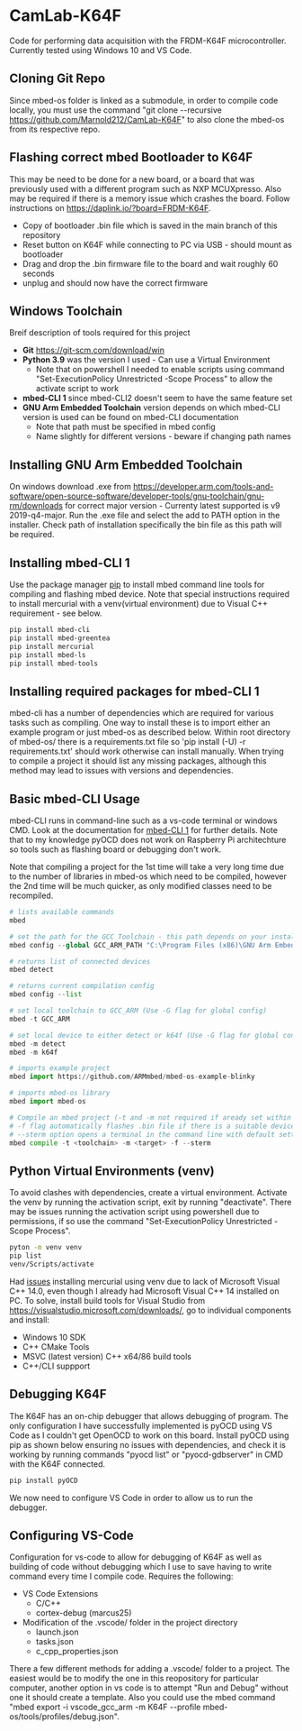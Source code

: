 # CamLab-K64F
Code for performing data acquisition with the FRDM-K64F microcontroller. Currently tested using Windows 10 and VS Code. 

## Cloning Git Repo

Since mbed-os folder is linked as a submodule, in order to compile code locally, you must use the command "git clone --recursive https://github.com/Marnold212/CamLab-K64F" to also clone the mbed-os from its respective repo.  

## Flashing correct mbed Bootloader to K64F 

This may be need to be done for a new board, or a board that was previously used with a different program such as NXP MCUXpresso. Also may be required if there is a memory issue which crashes the board. Follow instructions on https://daplink.io/?board=FRDM-K64F.

- Copy of bootloader .bin file which is saved in the main branch of this repository 
- Reset button on K64F while connecting to PC via USB - should mount as bootloader 
- Drag and drop the .bin firmware file to the board and wait roughly 60 seconds
- unplug and should now have the correct firmware 

## Windows Toolchain 

Breif description of tools required for this project  

- **Git** https://git-scm.com/download/win
- **Python 3.9** was the version I used - Can use a Virtual Environment
  - Note that on powershell I needed to enable scripts using command "Set-ExecutionPolicy Unrestricted -Scope Process" to allow the activate script to work 
- **mbed-CLI 1** since mbed-CLI2 doesn't seem to have the same feature set 
- **GNU Arm Embedded Toolchain** version depends on which mbed-CLI version is used can be found on mbed-CLI documentation
  - Note that path must be specified in mbed config 
  - Name slightly for different versions - beware if changing path names 

## Installing GNU Arm Embedded Toolchain

On windows download .exe from https://developer.arm.com/tools-and-software/open-source-software/developer-tools/gnu-toolchain/gnu-rm/downloads for correct major version - Currenty latest supported is v9 2019-q4-major. Run the .exe file and select the add to PATH option in the installer. Check path of installation specifically the bin file as this path will be required. 

## Installing mbed-CLI 1

Use the package manager [pip](https://pip.pypa.io/en/stable/) to install mbed command line tools for compiling and flashing mbed device. Note that special instructions required to install mercurial with a venv(virtual environment) due to Visual C++ requirement - see below. 

```bash
pip install mbed-cli
pip install mbed-greentea
pip install mercurial
pip install mbed-ls
pip install mbed-tools
```

## Installing required packages for mbed-CLI 1
mbed-cli has a number of dependencies which are required for various tasks such as compiling. One way to install these is to import either an example program or just mbed-os as described below. Within root directory of mbed-os/ there is a requirements.txt file so 'pip install (-U) -r requirements.txt' should work otherwise can install manually. When trying to compile a project it should list any missing packages, although this method may lead to issues with versions and dependencies. 
 

## Basic mbed-CLI Usage 

mbed-CLI runs in command-line such as a vs-code terminal or windows CMD. Look at the documentation for [mbed-CLI 1](https://os.mbed.com/docs/mbed-os/v6.15/build-tools/mbed-cli-1.html) for further details. Note that to my knowledge pyOCD does not work on Raspberry Pi architechture so tools such as flashing board or debugging don't work.

Note that compiling a project for the 1st time will take a very long time due to the number of libraries in mbed-os which need to be compiled, however the 2nd time will be much quicker, as only modified classes need to be recompiled. 

```python
# lists available commands 
mbed 

# set the path for the GCC Toolchain - this path depends on your installation 
mbed config --global GCC_ARM_PATH "C:\Program Files (x86)\GNU Arm Embedded Toolchain\10 2020-q4-major\bin"

# returns list of connected devices 
mbed detect

# returns current compilation config 
mbed config --list

# set local toolchain to GCC_ARM (Use -G flag for global config)
mbed -t GCC_ARM

# set local device to either detect or k64f (Use -G flag for global config)
mbed -m detect
mbed -m k64f

# imports example project 
mbed import https://github.com/ARMmbed/mbed-os-example-blinky 

# imports mbed-os library
mbed import mbed-os 

# Compile an mbed project (-t and -m not required if aready set within project)
# -f flag automatically flashes .bin file if there is a suitable device connected 
# --sterm option opens a terminal in the command line with default settings (9600)
mbed compile -t <toolchain> -m <target> -f --sterm 
```

## Python Virtual Environments (venv)

To avoid clashes with dependencies, create a virtual environment. Activate the venv by running the activation script, exit by running "deactivate". 
There may be issues running the activation script using powershell due to permissions, if so use the command "Set-ExecutionPolicy Unrestricted -Scope Process". 


```bash
pyton -m venv venv 
pip list 
venv/Scripts/activate 
```

Had [issues](https://github.com/CodeForBuffalo/affordable_water/issues/11) installing mercurial using venv due to lack of Microsoft Visual C++ 14.0, even though I already had Microsoft Visual C++ 14 installed on PC. To solve, install build tools for Visual Studio from https://visualstudio.microsoft.com/downloads/, go to individual components and install: 
* Windows 10 SDK 
* C++ CMake Tools 
* MSVC (latest version) C++ x64/86 build tools 
* C++/CLI suppport 


## Debugging K64F 

The K64F has an on-chip debugger that allows debugging of program. The only configuration I have successfully implemented is pyOCD using VS Code as I couldn't get OpenOCD to work on this board. Install pyOCD using pip as shown below ensuring no issues with dependencies, and check it is working by running commands "pyocd list" or "pyocd-gdbserver" in CMD with the K64F connected. 

```bash
pip install pyOCD 
```
We now need to configure VS Code in order to allow us to run the debugger. 


## Configuring VS-Code 

Configuration for vs-code to allow for debugging of K64F as well as building of code without debugging which I use to save having to write command every time I compile code. Requires the following:
- VS Code Extensions
  - C/C++
  - cortex-debug (marcus25)
- Modification of the .vscode/ folder in the project directory 
  - launch.json
  - tasks.json 
  - c_cpp_properties.json

There a few different methods for adding a .vscode/ folder to a project. The easiest would be to modify the one in this reopository for particular computer, another option in vs code is to attempt "Run and Debug" without one it should create a template. Also you could use the mbed command "mbed export -i vscode_gcc_arm -m K64F --profile mbed-os/tools/profiles/debug.json". 

